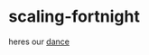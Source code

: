 # scaling-fortnight

heres our [dance]([url](https://drive.google.com/file/d/1-QPUAk6Mjy-AfqpFze-C-TNyh03Et2h5/view?usp=drive_link))
